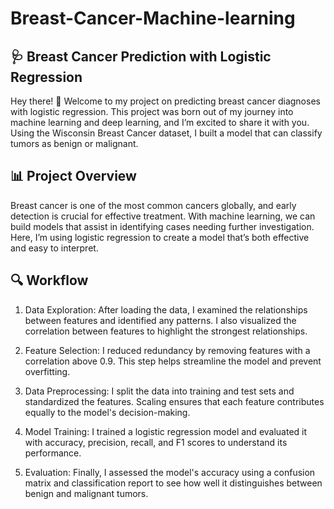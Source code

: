 # Breast-Cancer-Machine-learning
## 🩺 Breast Cancer Prediction with Logistic Regression

Hey there! 👋 Welcome to my project on predicting breast cancer diagnoses with logistic regression. This project was born out of my journey into machine learning and deep learning, and I’m excited to share it with you. Using the Wisconsin Breast Cancer dataset, I built a model that can classify tumors as benign or malignant. 

## 📊 Project Overview

Breast cancer is one of the most common cancers globally, and early detection is crucial for effective treatment. With machine learning, we can build models that assist in identifying cases needing further investigation. Here, I’m using logistic regression to create a model that’s both effective and easy to interpret.

## 🔍 Workflow

1. Data Exploration: After loading the data, I examined the relationships between features and identified any patterns. I also visualized the correlation between features to highlight the strongest relationships.
   
2. Feature Selection: I reduced redundancy by removing features with a correlation above 0.9. This step helps streamline the model and prevent overfitting.

3. Data Preprocessing: I split the data into training and test sets and standardized the features. Scaling ensures that each feature contributes equally to the model's decision-making.

4. Model Training: I trained a logistic regression model and evaluated it with accuracy, precision, recall, and F1 scores to understand its performance.

5. Evaluation: Finally, I assessed the model's accuracy using a confusion matrix and classification report to see how well it distinguishes between benign and malignant tumors.
